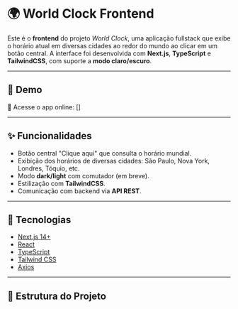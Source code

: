 # 🌍 World Clock Frontend

Este é o **frontend** do projeto *World Clock*, uma aplicação fullstack que exibe o horário atual em diversas cidades ao redor do mundo ao clicar em um botão central. A interface foi desenvolvida com **Next.js**, **TypeScript** e **TailwindCSS**, com suporte a **modo claro/escuro**.

---

## 🔗 Demo

🚀 Acesse o app online: []

---

## ✨ Funcionalidades

- Botão central "Clique aqui" que consulta o horário mundial.
- Exibição dos horários de diversas cidades: São Paulo, Nova York, Londres, Tóquio, etc.
- Modo **dark/light** com comutador (em breve).
- Estilização com **TailwindCSS**.
- Comunicação com backend via **API REST**.

---

## 🧱 Tecnologias

- [Next.js 14+](https://nextjs.org/)
- [React](https://reactjs.org/)
- [TypeScript](https://www.typescriptlang.org/)
- [Tailwind CSS](https://tailwindcss.com/)
- [Axios](https://axios-http.com/)

---

## 🧩 Estrutura do Projeto

